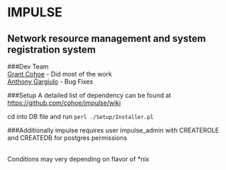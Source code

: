 IMPULSE
==============
Network resource management and system registration system
--------------

###Dev Team<br />
[Grant Cohoe](https://github.com/cohoe) - Did most of the work<br />
[Anthony Gargiulo](https://github.com/agargiulo) - Bug Fixes<br />

###Setup
A detailed list of dependency can be found at<br />
<https://github.com/cohoe/impulse/wiki><br />

cd into DB file and run
`perl ./Setup/Installer.pl`

###Additionally
impulse requires user impulse_admin with CREATEROLE and CREATEDB for postgres permissions<br /><br />

Conditions may very depending on flavor of *nix
